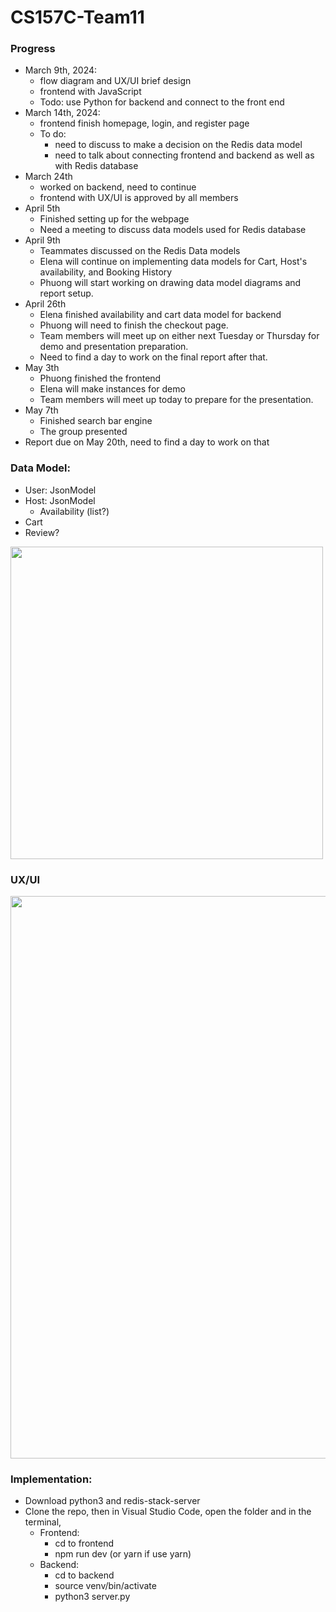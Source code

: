 # CS157C-Team11


### Progress
  - March 9th, 2024:
      - flow diagram and UX/UI brief design
      - frontend with JavaScript
      - Todo: use Python for backend and connect to the front end 
  - March 14th, 2024:
      - frontend finish homepage, login, and register page
      - To do:
         - need to discuss to make a decision on the Redis data model
         - need to talk about connecting frontend and backend as well as with Redis database
  - March 24th
      - worked on backend, need to continue
      - frontend with UX/UI is approved by all members
  - April 5th
      - Finished setting up for the webpage
      - Need a meeting to discuss data models used for Redis database
  - April 9th
      - Teammates discussed on the Redis Data models
      - Elena will continue on implementing data models for Cart, Host's availability, and Booking History
      - Phuong will start working on drawing data model diagrams and report setup.
  - April 26th
      - Elena finished availability and cart data model for backend
      - Phuong will need to finish the checkout page.
      - Team members will meet up on either next Tuesday or Thursday for demo and presentation preparation.
      - Need to find a day to work on the final report after that. 
  - May 3th
      - Phuong finished the frontend
      - Elena will make instances for demo
      - Team members will meet up today to prepare for the presentation.
  - May 7th
      - Finished search bar engine
      - The group presented
  - Report due on May 20th, need to find a day to work on that
  
### Data Model:
- User: JsonModel
- Host: JsonModel
  - Availability (list?)
- Cart
- Review?
<img src="https://github.com/PhuongHuynh9987/CS157C-Team11/assets/54336313/c143dbe2-c64a-4776-b6a3-89e663d51d28" width="500">

### UX/UI
<img src="https://github.com/PhuongHuynh9987/CS157C-Team11/assets/54336313/a33ea9c2-0922-41d0-b4a3-a8184b569916" width="900">

### Implementation:
- Download python3 and redis-stack-server
- Clone the repo, then in Visual Studio Code, open the folder and in the terminal,
   - Frontend:
      + cd to frontend
      + npm run dev (or yarn if use yarn)
   - Backend:
      + cd to backend
      + source venv/bin/activate
      + python3 server.py
